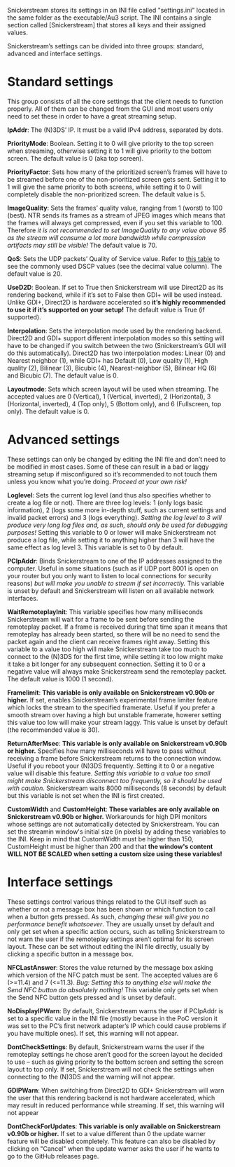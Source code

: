Snickerstream stores its settings in an INI file called "settings.ini" located in the same folder as the executable/Au3 script. The INI contains a single section called [Snickerstream] that stores all keys and their assigned values.

Snickerstream’s settings can be divided into three groups: standard, advanced and interface settings.

# Standard settings
This group consists of all the core settings that the client needs to function properly. All of them can be changed from the GUI and most users only need to set these in order to have a great streaming setup.

**IpAddr**: The (N)3DS’ IP. It must be a valid IPv4 address, separated by dots.

**PriorityMode**: Boolean. Setting it to 0 will give priority to the top screen when streaming, otherwise setting it to 1 will give priority to the bottom screen. The default value is 0 (aka top screen).

**PriorityFactor**: Sets how many of the prioritized screen’s frames will have to be streamed before one of the non-prioritized screen gets sent. Setting it to 1 will give the same priority to both screens, while setting it to 0 will completely disable the non-prioritized screen. The default value is 5.

**ImageQuality**: Sets the frames’ quality value, ranging from 1 (worst) to 100 (best). NTR sends its frames as a stream of JPEG images which means that the frames will always get compressed, even if you set this variable to 100. Therefore _it is not recommended to set ImageQuality to any value above 95 as the stream will consume a lot more bandwidth while compression artifacts may still be visible!_ The default value is 70.

**QoS**: Sets the UDP packets’ Quality of Service value. Refer to [this table](https://www.autoitscript.com/autoit3/docs/functions/IniWrite.htm) to see the commonly used DSCP values (see the decimal value column). The default value is 20.

**UseD2D**: Boolean. If set to True then Snickerstream will use Direct2D as its rendering backend, while if it’s set to False then GDI+ will be used instead. Unlike GDI+, Direct2D is hardware accelerated so **it’s highly recommended to use it if it’s supported on your setup!** The default value is True (if supported).

**Interpolation**: Sets the interpolation mode used by the rendering backend. Direct2D and GDI+ support different interpolation modes so this setting will have to be changed if you switch between the two (Snickerstream’s GUI will do this automatically). Direct2D has two interpolation modes: Linear (0) and Nearest neighbor (1), while GDI+ has Default (0), Low quality (1), High quality (2), Bilinear (3), Bicubic (4), Nearest-neighbor (5), Bilinear HQ (6) and Bicubic (7). The default value is 0.

**Layoutmode**: Sets which screen layout will be used when streaming. The accepted values are 0 (Vertical), 1 (Vertical, inverted), 2 (Horizontal), 3 (Horizontal, inverted), 4 (Top only), 5 (Bottom only), and 6 (Fullscreen, top only). The default value is 0.

# Advanced settings
These settings can only be changed by editing the INI file and don’t need to be modified in most cases. Some of these can result in a bad or laggy streaming setup if misconfigured so it’s recommended to not touch them unless you know what you’re doing. _Proceed at your own risk!_

**Loglevel**: Sets the current log level (and thus also specifies whether to create a log file or not). There are three log levels: 1 (only logs basic information), 2 (logs some more in-depth stuff, such as current settings and invalid packet errors) and 3 (logs everything). _Setting the log level to 3 will produce very long log files and, as such, should only be used for debugging purposes!_ Setting this variable to 0 or lower will make Snickerstream not produce a log file, while setting it to anything higher than 3 will have the same effect as log level 3. This variable is set to 0 by default.

**PCIpAddr**: Binds Snickerstream to one of the IP addresses assigned to the computer. Useful in some situations (such as if UDP port 8001 is open on your router but you only want to listen to local connections for security reasons) _but will make you unable to stream if set incorrectly._ This variable is unset by default and Snickerstream will listen on all available network interfaces.

**WaitRemoteplayInit**: This variable specifies how many milliseconds Snickerstream will wait for a frame to be sent before sending the remoteplay packet. If a frame is received during that time span it means that remoteplay has already been started, so there will be no need to send the packet again and the client can receive frames right away. Setting this variable to a value too high will make Snickerstream take too much to connect to the (N)3DS for the first time, while setting it too low might make it take a bit longer for any subsequent connection. Setting it to 0 or a negative value will always make Snickerstream send the remoteplay packet. The default value is 1000 (1 second).

**Framelimit**: **This variable is only available on Snickerstream v0.90b or higher.** If set, enables Snickerstream’s experimental frame limiter feature which locks the stream to the specified framerate. Useful if you prefer a smooth stream over having a high but unstable framerate, howerer setting this value too low will make your stream laggy. This value is unset by default (the recommended value is 30).

**ReturnAfterMsec**: **This variable is only available on Snickerstream v0.90b or higher.** Specifies how many milliseconds will have to pass without receiving a frame before Snickerstream returns to the connection window. Useful if you reboot your (N)3DS frequently. Setting it to 0 or a negative value will disable this feature. _Setting this variable to a value too small might make Snickerstream disconnect too frequently, so it should be used with caution_. Snickerstream waits 8000 milliseconds (8 seconds) by default but this variable is not set when the INI is first created.

**CustomWidth** and **CustomHeight**: **These variables are only available on Snickerstream v0.90b or higher.** Workarounds for high DPI monitors whose settings are not automatically detected by Snickerstream. You can set the streamin window's initial size (in pixels) by adding these variables to the INI. Keep in mind that CustomWidth must be higher than 150, CustomHeight must be higher than 200 and that **the window's content WILL NOT BE SCALED when setting a custom size using these variables!**

# Interface settings
These settings control various things related to the GUI itself such as whether or not a message box has been shown or which function to call when a button gets pressed. As such, _changing these will give you no performance benefit whatsoever_. They are usually unset by default and only get set when a specific action occurs, such as telling Snickerstream to not warn the user if the remoteplay settings aren’t optimal for its screen layout. These can be set without editing the INI file directly, usually by clicking a specific button in a message box.

**NFCLastAnswer**: Stores the value returned by the message box asking which version of the NFC patch must be sent. The accepted values are 6 (>=11.4) and 7 (<=11.3). _Bug: Setting this to anything else will make the Send NFC button do absolutely nothing!_ This variable only gets set when the Send NFC button gets pressed and is unset by default.

**NoDisplayIPWarn**: By default, Snickerstream warns the user if PCIpAddr is set to a specific value in the INI file (mostly because in the PoC version it was set to the PC’s first network adapter’s IP which could cause problems if you have multiple ones). If set, this warning will not appear.

**DontCheckSettings**: By default, Snickerstream warns the user if the remoteplay settings he chose aren’t good for the screen layout he decided to use – such as giving priority to the bottom screen and setting the screen layout to top only. If set, Snickerstream will not check the settings when connecting to the (N)3DS and the warning will not appear.

**GDIPWarn**: When switching from Direct2D to GDI+ Snickerstream will warn the user that this rendering backend is not hardware accelerated, which may result in reduced performance while streaming. If set, this warning will not appear

**DontCheckForUpdates**: **This variable is only available on Snickerstream v0.90b or higher.** If set to a value different than 0 the update warner feature will be disabled completely. This feature can also be disabled by clicking on "Cancel" when the update warner asks the user if he wants to go to the GitHub releases page.
